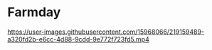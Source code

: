 # Farmday



https://user-images.githubusercontent.com/15968066/219159489-a320fd2b-e6cc-4d88-9cdd-9e772f723fd5.mp4

